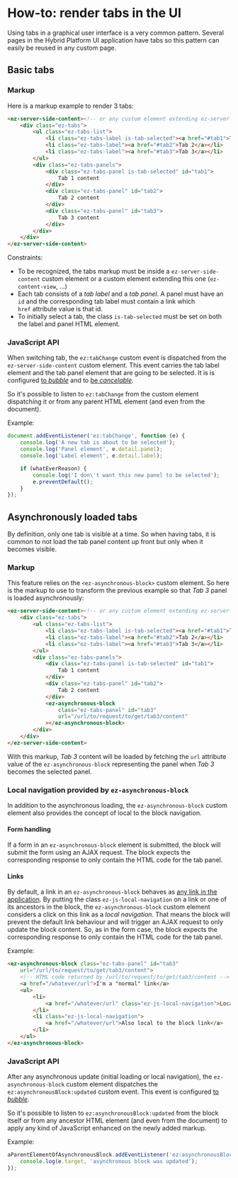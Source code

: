 # How-to: render tabs in the UI

Using tabs in a graphical user interface is a very common pattern. Several pages
in the Hybrid Platform UI application have tabs so this pattern can easily be
reused in any custom page.

## Basic tabs

### Markup

Here is a markup example to render 3 tabs:

```html
<ez-server-side-content><!-- or any custom element extending ez-server-side-content -->
    <div class="ez-tabs">
        <ul class="ez-tabs-list">
            <li class="ez-tabs-label is-tab-selected"><a href="#tab1">Tab 1</a></li>
            <li class="ez-tabs-label"><a href="#tab2">Tab 2</a></li>
            <li class="ez-tabs-label"><a href="#tab3">Tab 3</a></li>
        </ul>
        <div class="ez-tabs-panels">
            <div class="ez-tabs-panel is-tab-selected" id="tab1">
                Tab 1 content
            </div>
            <div class="ez-tabs-panel" id="tab2">
                Tab 2 content
            </div>
            <div class="ez-tabs-panel" id="tab3">
                Tab 3 content
            </div>
        </div>
    </div>
</ez-server-side-content>

```

Constraints:

* To be recognized, the tabs markup must be inside a `ez-server-side-content`
  custom element or a custom element extending this one (`ez-content-view`, ...)
* Each tab consists of a *tab label* and a *tab panel*. A panel must have an
  `id` and the corresponding tab label must contain a link which
  `href` attribute value is that id.
* To initially select a tab, the class `is-tab-selected` must be set on both the
  label and panel HTML element.

### JavaScript API

When switching tab, the `ez:tabChange` custom event is dispatched from the
`ez-server-side-content` custom element. This event carries the tab label
element and the tab panel element that are going to be selected. It is is
configured [to
*bubble*](https://www.w3.org/TR/DOM-Level-2-Events/events.html#Events-flow-bubbling)
and to [be
*cancelable*](https://www.w3.org/TR/DOM-Level-2-Events/events.html#Events-flow-cancelation).

So it's possible to listen to `ez:tabChange` from the custom element dispatching
it or from any parent HTML element (and even from the document).

Example:

```js
document.addEventListener('ez:tabChange', function (e) {
    console.log('A new tab is about to be selected');
    console.log('Panel element', e.detail.panel);
    console.log('Label element', e.detail.label);

    if (whatEverReason) {
        console.log('I don\'t want this new panel to be selected');
        e.preventDefault();
    }
});
```

## Asynchronously loaded tabs

By definition, only one tab is visible at a time. So when having tabs, it is
common to not load the tab panel content up front but only when it becomes
visible.

### Markup

This feature relies on the `<ez-asynchronous-block>` custom element. So here is
the markup to use to transform the previous example so that *Tab 3* panel is
loaded asynchronously:

```html
<ez-server-side-content><!-- or any custom element extending ez-server-side-content -->
    <div class="ez-tabs">
        <ul class="ez-tabs-list">
            <li class="ez-tabs-label is-tab-selected"><a href="#tab1">Tab 1</a></li>
            <li class="ez-tabs-label"><a href="#tab2">Tab 2</a></li>
            <li class="ez-tabs-label"><a href="#tab3">Tab 3</a></li>
        </ul>
        <div class="ez-tabs-panels">
            <div class="ez-tabs-panel is-tab-selected" id="tab1">
                Tab 1 content
            </div>
            <div class="ez-tabs-panel" id="tab2">
                Tab 2 content
            </div>
            <ez-asynchronous-block
                class="ez-tabs-panel" id="tab3"
                url="/url/to/request/to/get/tab3/content"
            ></ez-asynchronous-block>
        </div>
    </div>
</ez-server-side-content>
```

With this markup, *Tab 3* content will be loaded by fetching the `url` attribute
value of the `ez-asynchronous-block` representing the panel when *Tab 3* becomes
the selected panel.

### Local navigation provided by `ez-asynchronous-block`

In addition to the asynchronous loading, the `ez-asynchronous-block` custom
element also provides the concept of local to the block navigation.

#### Form handling

If a form in an `ez-asynchronous-block` element is submitted, the block will
submit the form using an AJAX request. The block expects the corresponding
response to only contain the HTML code for the tab panel.

#### Links

By default, a link in an `ez-asynchronous-block` behaves as [any link in the
application](prevent_navigation_enhancement.md). By putting the class
`ez-js-local-navigation` on a link or one of its ancestors in the block, the
`ez-asynchronous-block` custom element considers a click on this link as a
*local navigation*. That means the block will prevent the default link behaviour
and will trigger an AJAX request to only update the block content. So, as in the
form case, the block expects the corresponding response to only contain the HTML
code for the tab panel.

Example:

```html
<ez-asynchronous-block class="ez-tabs-panel" id="tab3"
    url="/url/to/request/to/get/tab3/content">
    <!-- HTML code returned by /url/to/request/to/get/tab3/content -->
    <a href="/whatever/url">I'm a "normal" link</a>
    <ul>
        <li>
            <a href="/whatever/url" class="ez-js-local-navigation">Local to the block link</a>
        </li>
        <li class="ez-js-local-navigation">
            <a href="/whatever/url">Also local to the block link</a>
        </li>
    </ul>
</ez-asynchronous-block>
```

### JavaScript API

After any asynchronous update (initial loading or local navigation), the
`ez-asynchronous-block` custom element dispatches the
`ez:asynchronousBlock:updated` custom event. This event is configured [to
*bubble*](https://www.w3.org/TR/DOM-Level-2-Events/events.html#Events-flow-bubbling).

So it's possible to listen to `ez:asynchronousBlock:updated` from the block
itself or from any ancestor HTML element (and even from the document) to apply
any kind of JavaScript enhanced on the newly added markup.

Example:

```js
aParentElementOfAsynchronousBlock.addEventListener('ez:asynchronousBlock:updated', function (e) {
    console.log(e.target, 'asynchronous block was updated');
});
```
